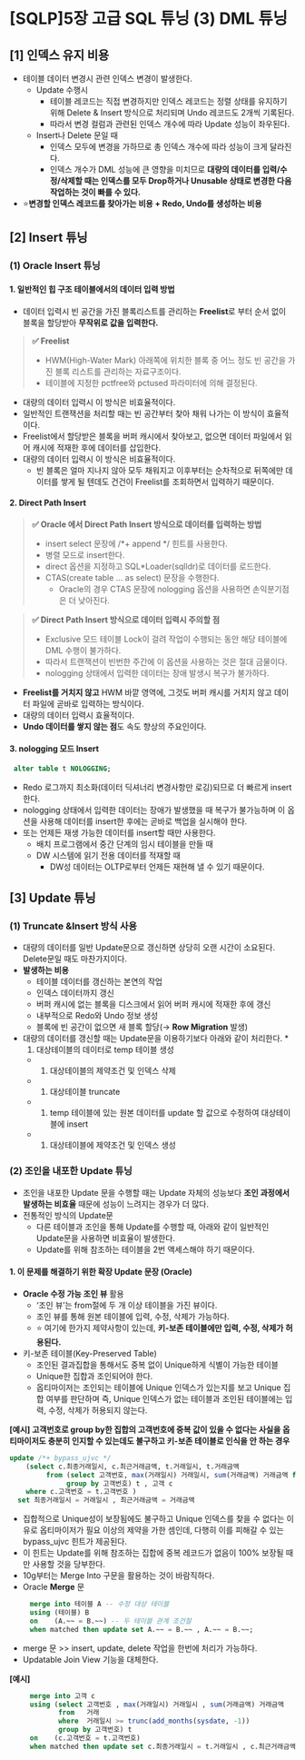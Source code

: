 # \[SQLP]5장 고급 SQL 튜닝 (3) DML 튜닝

## \[1] 인덱스 유지 비용

* 테이블 데이터 변경시 관련 인덱스 변경이 발생한다.
  * Update 수행시
    * 테이블 레코드는 직접 변경하지만 인덱스 레코드는 정렬 상태를 유지하기 위해 Delete & Insert 방식으로 처리되며 Undo 레코드도 2개씩 기록된다.
    * 따라서 변경 컬럼과 관련된 인덱스 개수에 따라 Update 성능이 좌우된다.
  * Insert나 Delete 문일 때
    * 인덱스 모두에 변경을 가하므로 총 인덱스 개수에 따라 성능이 크게 달라진다.
    * 인덱스 개수가 DML 성능에 큰 영향을 미치므로 **대량의 데이터를 입력/수정/삭제할 때는 인덱스를 모두 Drop하거나 Unusable 상태로 변경한 다음 작업하는 것이 빠를 수 있다.**
* ⭐️**변경할 인덱스 레코드를 찾아가는 비용 + Redo, Undo를 생성하는 비용**

## \[2] Insert 튜닝

### (1) Oracle Insert 튜닝

#### 1. 일반적인 힙 구조 테이블에서의 데이터 입력 방법

* 데이터 입력시 빈 공간을 가진 블록리스트를 관리하는 **Freelist**로 부터 순서 없이 블록을 할당받아 **무작위로 값을 입력한다.**

> **✅ Freelist**
>
> * HWM(High-Water Mark) 아래쪽에 위치한 블록 중 어느 정도 빈 공간을 가진 블록 리스트를 관리하는 자료구조이다.
> * 테이블에 지정한 pctfree와 pctused 파라미터에 의해 결정된다.

* 대량의 데이터 입력시 이 방식은 비효율적이다.
* 일반적인 트랜잭션을 처리할 때는 빈 공간부터 찾아 채워 나가는 이 방식이 효율적이다.
* Freelist에서 할당받은 블록을 버퍼 캐시에서 찾아보고, 없으면 데이터 파일에서 읽어 캐시에 적재한 후에 데이터를 삽입한다.
* 대량의 데이터 입력시 이 방식은 비효율적이다.
  * 빈 블록은 얼마 지나지 않아 모두 채워지고 이후부터는 순차적으로 뒤쪽에만 데이터를 쌓게 될 텐데도 건건이 Freelist를 조회하면서 입력하기 때문이다.

#### 2. Direct Path Insert

> **✅ Oracle 에서 Direct Path Insert 방식으로 데이터를 입력하는 방법**
>
> * insert select 문장에 /\*+ append \*/ 힌트를 사용한다.
> * 병렬 모드로 insert한다.
> * direct 옵션을 지정하고 SQL\*Loader(sqlldr)로 데이터를 로드한다.
> * CTAS(create table … as select) 문장을 수행한다.
>   * Oracle의 경우 CTAS 문장에 nologging 옵션을 사용하면 손익분기점은 더 낮아진다.

> **✅ Direct Path Insert 방식으로 데이터 입력시 주의할 점**
>
> * Exclusive 모드 테이블 Lock이 걸려 작업이 수행되는 동안 해당 테이블에 DML 수행이 불가하다.
> * 따라서 트랜잭션이 빈번한 주간에 이 옵션을 사용하는 것은 절대 금물이다.
> * nologging 상태에서 입력한 데이터는 장애 발생시 복구가 불가하다.

* **Freelist를 거치지 않고** HWM 바깥 영역에, 그것도 버퍼 캐시를 거치지 않고 데이터 파일에 곧바로 입력하는 방식이다.
* 대량의 데이터 입력시 효율적이다.
* **Undo 데이터를 쌓지 않는 점**도 속도 향상의 주요인이다.

#### 3. nologging 모드 Insert

```sql
 alter table t NOLOGGING;
```

* Redo 로그까지 최소화(데이터 딕셔너리 변경사항만 로깅)되므로 더 빠르게 insert한다.
* nologging 상태에서 입력한 데이터는 장애가 발생했을 때 복구가 불가능하며 이 옵션을 사용해 데이터를 insert한 후에는 곧바로 백업을 실시해야 한다.
* 또는 언제든 재생 가능한 데이터를 insert할 때만 사용한다.
  * 배치 프로그램에서 중간 단계의 임시 테이블을 만들 때
  * DW 시스템에 읽기 전용 데이터를 적재할 때
    * DW성 데이터는 OLTP로부터 언제든 재현해 낼 수 있기 때문이다.

## \[3] Update 튜닝

### (1) Truncate \&Insert 방식 사용

* 대량의 데이터를 일반 Update문으로 갱신하면 상당히 오랜 시간이 소요된다. Delete문일 때도 마찬가지이다.
* **발생하는 비용**
  * 테이블 데이터를 갱신하는 본연의 작업
  * 인덱스 데이터까지 갱신
  * 버퍼 캐시에 없는 블록을 디스크에서 읽어 버퍼 캐시에 적재한 후에 갱신
  * 내부적으로 Redo와 Undo 정보 생성
  * 블록에 빈 공간이 없으면 새 블록 할당(→ **Row Migration** 발생)
* 대량의 데이터를 갱신할 때는 Update문을 이용하기보다 아래와 같이 처리한다.
  *
    1. 대상테이블의 데이터로 temp 테이블 생성
  *
    1. 대상테이블의 제약조건 및 인덱스 삭제
  *
    1. 대상테이블 truncate
  *
    1. temp 테이블에 있는 원본 데이터를 update 할 값으로 수정하여 대상테이블에 insert
  *
    1. 대상테이블에 제약조건 및 인덱스 생성

### (2) 조인을 내포한 Update 튜닝

* 조인을 내포한 Update 문을 수행할 때는 Update 자체의 성능보다 **조인 과정에서 발생하는 비효율** 때문에 성능이 느려지는 경우가 더 많다.
* 전통적인 방식의 Update문
  * 다른 테이블과 조인을 통해 Update를 수행할 때, 아래와 같이 일반적인 Update문을 사용하면 비효율이 발생한다.
  * Update를 위해 참조하는 테이블을 2번 액세스해야 하기 때문이다.

#### 1. 이 문제를 해결하기 위한 확장 Update 문장 (Oracle)

* **Oracle 수정 가능 조인 뷰** 활용
  * ‘조인 뷰’는 from절에 두 개 이상 테이블을 가진 뷰이다.
  * 조인 뷰를 통해 원본 테이블에 입력, 수정, 삭제가 가능하다.
  * ⭐️ 여기에 한가지 제약사항이 있는데, **키-보존 테이블에만 입력, 수정, 삭제가 허용된다.**
* 키-보존 테이블(Key-Preserved Table)
  * 조인된 결과집합을 통해서도 중복 없이 Unique하게 식별이 가능한 테이블
  * Unique한 집합과 조인되어야 한다.
  * 옵티마이저는 조인되는 테이블에 Unique 인덱스가 있는지를 보고 Unique 집합 여부를 판단하며 즉, Unique 인덱스가 없는 테이블과 조인된 테이블에는 입력, 수정, 삭제가 허용되지 않는다.

**\[예시] 고객번호로 group by한 집합의 고객번호에 중복 값이 있을 수 없다는 사실을 옵티마이저도 충분히 인지할 수 있는데도 불구하고 키-보존 테이블로 인식을 안 하는 경우**

```sql
update /*+ bypass_ujvc */
    (select c.최종거래일시, c.최근거래금액, t.거래일시, t.거래금액
         from (select 고객번호, max(거래일시) 거래일시, sum(거래금액) 거래금액 from 거래 where 거래일시 >= trunc(add_months(sysdate,-1))
              group by 고객번호) t , 고객 c
    where c.고객번호 = t.고객번호 )
  set 최종거래일시 = 거래일시 , 최근거래금액 = 거래금액
```

* 집합적으로 Unique성이 보장됨에도 불구하고 Unique 인덱스를 찾을 수 없다는 이유로 옵티마이저가 필요 이상의 제약을 가한 셈인데, 다행히 이를 피해갈 수 있는 bypass\_ujvc 힌트가 제공된다.
* 이 힌트는 Update를 위해 참조하는 집합에 중복 레코드가 없음이 100% 보장될 때만 사용할 것을 당부한다.
* 10g부터는 Merge Into 구문을 활용하는 것이 바람직하다.
* Oracle **Merge** 문

```sql
     merge into 테이블 A -- 수정 대상 테이블
     using (테이블) B
     on    (A.~~ = B.~~) -- 두 테이블 관계 조건절
     when matched then update set A.~~ = B.~~ , A.~~ = B.~~;
```

* merge 문 >> insert, update, delete 작업을 한번에 처리가 가능하다.
* Updatable Join View 기능을 대체한다.

**\[예시]**

```sql
     merge into 고객 c
     using (select 고객번호 , max(거래일시) 거래일시 , sum(거래금액) 거래금액
            from   거래
            where  거래일시 >= trunc(add_months(sysdate, -1))
            group by 고객번호) t
     on    (c.고객번호 = t.고객번호)
     when matched then update set c.최종거래일시 = t.거래일시 , c.최근거래금액 = t.거래금액;
```
